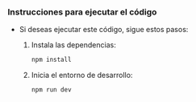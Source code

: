 ### Instrucciones para ejecutar el código

- Si deseas ejecutar este código, sigue estos pasos:

  1. Instala las dependencias:

     ```bash
     npm install
     ```

  2. Inicia el entorno de desarrollo:

     ```bash
     npm run dev
     ```

